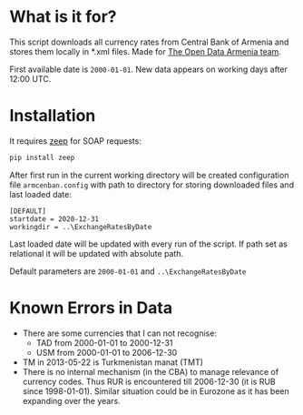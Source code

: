 # What is it for?
This script downloads all currency rates from Central Bank of Armenia and stores them locally in *.xml files. Made for [The Open Data Armenia team](https://github.com/opendataam/opendatam-tasks/issues/9).

First available date is `2000-01-01`. New data appears on working days after 12:00 UTC.

# Installation
It requires [zeep](https://docs.python-zeep.org/) for SOAP requests:
```bash
pip install zeep
```
After first run in the current working directory will be created configuration file `armcenban.config` with path to directory for storing downloaded files and last loaded date:
```
[DEFAULT]
startdate = 2020-12-31
workingdir = ..\ExchangeRatesByDate
```
Last loaded date will be updated with every run of the script. If path set as relational it will be updated with absolute path.

Default parameters are `2000-01-01` and `..\ExchangeRatesByDate`

# Known Errors in Data
- There are some currencies that I can not recognise:
    - TAD from 2000-01-01 to 2000-12-31
    - USM from 2000-01-01 to 2006-12-30
- TM in 2013-05-22 is Turkmenistan manat (TMT)
- There is no internal mechanism (in the CBA) to manage relevance of currency codes. Thus RUR is encountered till 2006-12-30 (it is RUB since 1998-01-01). Similar situation could be in Eurozone as it has been expanding over the years.
